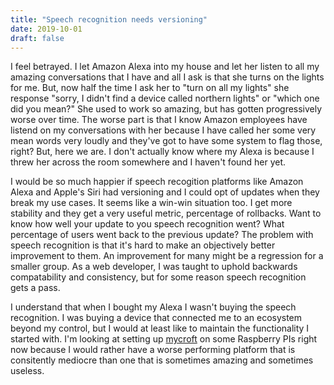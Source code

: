 ```yaml
---
title: "Speech recognition needs versioning"
date: 2019-10-01
draft: false
---
```


I feel betrayed. I let Amazon Alexa into my house and let her listen to all my amazing conversations that I have and all I ask is that she turns on the lights for me. But, now half the time I ask her to "turn on all my lights" she response "sorry, I didn't find a device called northern lights" or "which one did you mean?" She used to work so amazing, but has gotten progressively worse over time. The worse part is that I know Amazon employees have listend on my conversations with her
because I have called her some very mean words very loudly and they've got to have some system to flag those, right? But, here we are. I don't actually know where my Alexa is because I threw her across the room somewhere and I haven't found her yet.

I would be so much happier if speech recogition platforms like Amazon Alexa and Apple's Siri had versioning and I could opt of updates when they break my use cases. It seems like a win-win situation too. I get more stability and they get a very useful metric, percentage of rollbacks. Want to know how well your update to you speech recognition went? What percentage of users went back to the previous update? The problem with speech recognition is that it's hard to make an objectively better improvement to them. An improvement for many might be a regression for a smaller group. As a web developer, I was taught to uphold backwards compatability and consistency, but for some reason speech recognition gets a pass.

I understand that when I bought my Alexa I wasn't buying the speech recognition. I was buying a device that connected me to an ecosystem beyond my control, but I would at least like to maintain the functionality I started with. I'm looking at setting up [mycroft](https://mycroft.ai/) on some Raspberry PIs right now because I would rather have a worse performing platform that is consitently mediocre than one that is sometimes amazing and sometimes useless.